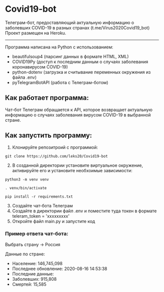 # Covid19-bot
Телеграм-бот, предоставляющий актуальную информацию o заболевших COVID-19 в разных странах (t.me/Virus2020Covid19_bot)
Проект размещен на Heroku.
___________________________________________________
Программа написана на Python с использованием:
- beautifulsoup4 (парсинг данных в формате HTML, XML)
- COVID19Py (доступ к последним данным о случаях заболевания коронавирусом COVID-19)
- python-dotenv (загрузка и считывание переменных окружения из файла .env)
- pyTelegramBotAPI (работа с Телеграм-ботом)

## Как работает программа:
Чат-бот Телеграм обращается к API, которое возвращает актуальную информацию о случаях заболевания вирусом COVID-19 в выбранной стране.

## Как запустить программу:

1) Клонируйте репозитроий с программой:
```
git clone https://github.com/leks20/Covid19-bot
```
2) В созданной директории установите виртуальное окружение, активируйте его и установите необхоимые зависимости:
```
python3 -m venv venv

. venv/bin/activate

pip install -r requirements.txt
```
3) Создайте чат-бота Телеграм
4) Создайте в директории файл .env и поместите туда токен в формате teleram_token = 'ххххххххх'
5) Откройте файл main.py и запустите код

### Пример ответа чат-бота:
Выбрать страну -> Россия

Данные по стране:
- Население: 146,745,098
- Последнее обновление: 2020-08-16 14:53:38
- Последние данные:
- Заболевших: 915,808
- Смертей: 15,585




